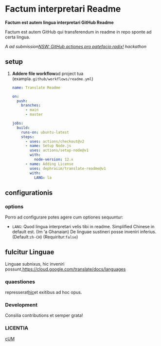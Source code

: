 # Factum interpretari Readme

**Factum est autem lingua interpretari GitHub Readme**

Factum est autem GitHub qui transferendum in readme in repo sponte ad certa lingua.

_A ad submission[NSW: GitHub actiones pro patefacio radix!](https://dev.to/devteam/announcing-the-github-actions-hackathon-on-dev-3ljn) hackathon_

## setup

1.  **Addere file workflow**ad project tua (exampla`.github/workflows/readme.yml`)

    ```yml
    name: Translate Readme

    on:
      push:
        branches:
          - main
          - master

    jobs:
      build:
        runs-on: ubuntu-latest
        steps:
          - uses: actions/checkout@v2
          - name: Setup Node.js
            uses: actions/setup-node@v1
            with:
              node-version: 12.x
          - name: Adding License
            uses: dephraiim/translate-readme@v1
            with:
              LANG: la
    ```

## configurationis

### options

Porro ad configurare potes agere cum optiones sequuntur:

-   `LANG`: Quod lingua interpretari velis tibi in readme. Simplified Chinese in default est. (Im 'a Ghanaian) De linguae sustineri posse inveniri inferius.
    (Default:`zh-CH`) (Requiritur:`false`)

## fulcitur Linguae

Linguae subnixus, hic inveniri possunt,<https://cloud.google.com/translate/docs/languages>

### quaestiones

represserat[hic](https://github.com/dephraiim/translate-readme/issues/1)et exitibus ad hoc opus.

### Development

Consilia contributions et semper grata!

### LICENTIA

[cUM](./LICENSE)
